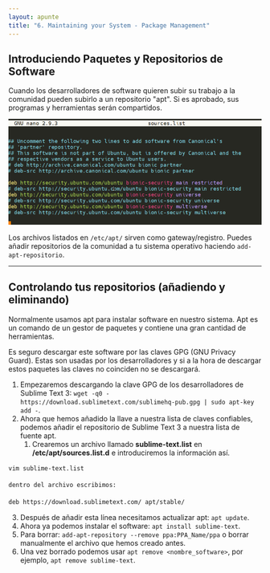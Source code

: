 ```yaml
---
layout: apunte
title: "6. Maintaining your System - Package Management"
---
```


<h2>Introduciendo Paquetes y Repositorios de Software</h2>
Cuando los desarrolladores de software quieren subir su trabajo a la comunidad pueden subirlo a un repositorio "apt". Si es aprobado, sus programas y herramientas serán compartidos.

![](/apuntes/img/031.png)

Los archivos listados en `/etc/apt/` sirven como gateway/registro. Puedes añadir repositorios de la comunidad a tu sistema operativo haciendo `add-apt-repositorio`.

------------------
<h2>Controlando tus repositorios (añadiendo y eliminando)</h2>
Normalmente usamos apt para instalar software en nuestro sistema. Apt es un comando de un gestor de paquetes y contiene una gran cantidad de herramientas.

Es seguro descargar este software por las claves GPG (GNU Privacy Guard). Estas son usadas por los desarrolladores y si a la hora de descargar estos paquetes las claves no coinciden no se descargará.

1. Empezaremos descargando la clave GPG de los desarrolladores de Sublime Text 3: `wget -q0 - https://download.sublimetext.com/sublimehq-pub.gpg | sudo apt-key add -`.
2. Ahora que hemos añadido la llave a nuestra lista de claves confiables, podemos añadir el repositorio de Sublime Text 3 a nuestra lista de fuente apt.
	1. Crearemos un archivo llamado **sublime-text.list** en **/etc/apt/sources.list.d** e introduciremos la información así.
	   
```bash
vim sublime-text.list

dentro del archivo escribimos:

deb https://download.sublimetext.com/ apt/stable/
```

3. Después de añadir esta línea necesitamos actualizar apt: `apt update`.
4. Ahora ya podemos instalar el software: `apt install sublime-text`.
5. Para borrar: `add-apt-repository --remove ppa:PPA_Name/ppa` o borrar manualmente el archivo que hemos creado antes.
6. Una vez borrado podemos usar `apt remove <nombre_software>`, por ejemplo, `apt remove sublime-text`.